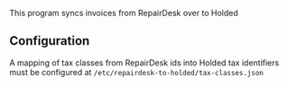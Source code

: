 This program syncs invoices from RepairDesk over to Holded

## Configuration
A mapping of tax classes from RepairDesk ids into Holded tax identifiers must be configured at `/etc/repairdesk-to-holded/tax-classes.json`
